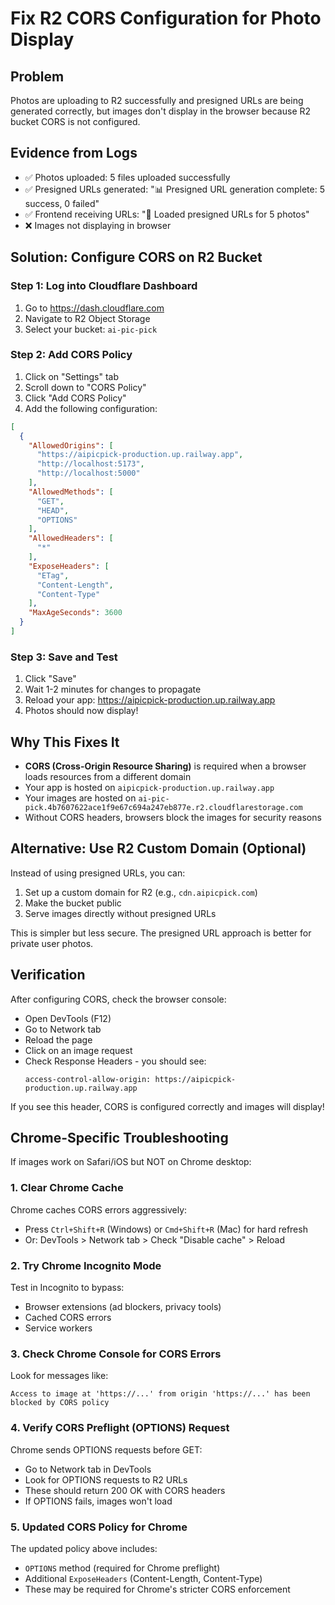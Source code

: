 # Fix R2 CORS Configuration for Photo Display

## Problem
Photos are uploading to R2 successfully and presigned URLs are being generated correctly, but images don't display in the browser because R2 bucket CORS is not configured.

## Evidence from Logs
- ✅ Photos uploaded: 5 files uploaded successfully
- ✅ Presigned URLs generated: "📊 Presigned URL generation complete: 5 success, 0 failed"
- ✅ Frontend receiving URLs: "📸 Loaded presigned URLs for 5 photos"
- ❌ Images not displaying in browser

## Solution: Configure CORS on R2 Bucket

### Step 1: Log into Cloudflare Dashboard
1. Go to https://dash.cloudflare.com
2. Navigate to R2 Object Storage
3. Select your bucket: `ai-pic-pick`

### Step 2: Add CORS Policy
1. Click on "Settings" tab
2. Scroll down to "CORS Policy"
3. Click "Add CORS Policy"
4. Add the following configuration:

```json
[
  {
    "AllowedOrigins": [
      "https://aipicpick-production.up.railway.app",
      "http://localhost:5173",
      "http://localhost:5000"
    ],
    "AllowedMethods": [
      "GET",
      "HEAD",
      "OPTIONS"
    ],
    "AllowedHeaders": [
      "*"
    ],
    "ExposeHeaders": [
      "ETag",
      "Content-Length",
      "Content-Type"
    ],
    "MaxAgeSeconds": 3600
  }
]
```

### Step 3: Save and Test
1. Click "Save"
2. Wait 1-2 minutes for changes to propagate
3. Reload your app: https://aipicpick-production.up.railway.app
4. Photos should now display!

## Why This Fixes It

- **CORS (Cross-Origin Resource Sharing)** is required when a browser loads resources from a different domain
- Your app is hosted on `aipicpick-production.up.railway.app`
- Your images are hosted on `ai-pic-pick.4b7607622ace1f9e67c694a247eb877e.r2.cloudflarestorage.com`
- Without CORS headers, browsers block the images for security reasons

## Alternative: Use R2 Custom Domain (Optional)

Instead of using presigned URLs, you can:

1. Set up a custom domain for R2 (e.g., `cdn.aipicpick.com`)
2. Make the bucket public
3. Serve images directly without presigned URLs

This is simpler but less secure. The presigned URL approach is better for private user photos.

## Verification

After configuring CORS, check the browser console:
- Open DevTools (F12)
- Go to Network tab
- Reload the page
- Click on an image request
- Check Response Headers - you should see:
  ```
  access-control-allow-origin: https://aipicpick-production.up.railway.app
  ```

If you see this header, CORS is configured correctly and images will display!

## Chrome-Specific Troubleshooting

If images work on Safari/iOS but NOT on Chrome desktop:

### 1. Clear Chrome Cache
Chrome caches CORS errors aggressively:
- Press `Ctrl+Shift+R` (Windows) or `Cmd+Shift+R` (Mac) for hard refresh
- Or: DevTools > Network tab > Check "Disable cache" > Reload

### 2. Try Chrome Incognito Mode
Test in Incognito to bypass:
- Browser extensions (ad blockers, privacy tools)
- Cached CORS errors
- Service workers

### 3. Check Chrome Console for CORS Errors
Look for messages like:
```
Access to image at 'https://...' from origin 'https://...' has been blocked by CORS policy
```

### 4. Verify CORS Preflight (OPTIONS) Request
Chrome sends OPTIONS requests before GET:
- Go to Network tab in DevTools
- Look for OPTIONS requests to R2 URLs
- These should return 200 OK with CORS headers
- If OPTIONS fails, images won't load

### 5. Updated CORS Policy for Chrome
The updated policy above includes:
- `OPTIONS` method (required for Chrome preflight)
- Additional `ExposeHeaders` (Content-Length, Content-Type)
- These may be required for Chrome's stricter CORS enforcement
